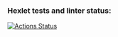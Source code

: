 ### Hexlet tests and linter status:
[![Actions Status](https://github.com/fyodor91/python-project-50/workflows/hexlet-check/badge.svg)](https://github.com/fyodor91/python-project-50/actions)